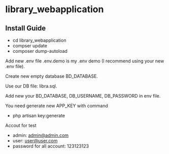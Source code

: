 # library_webapplication

## Install Guide
- cd library_webapplication
- compser update
- composer dump-autoload

Add new .env file
.env.demo is my .env demo (I recommend using your new .env file).

Create new empty database BD_DATABASE.

Use our DB file: libra.sql.

Add new your BD_DATABASE, DB_USERNAME, DB_PASSWORD in env file.

You need generate new APP_KEY with command
- php artisan key:generate

Accout for test
- admin: admin@admin.com
- user: user@user.com
- password for all account: 123123123

